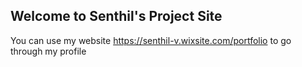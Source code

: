 ## Welcome to Senthil's Project Site

You can use my website https://senthil-v.wixsite.com/portfolio to go through my profile




